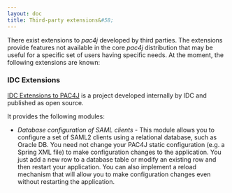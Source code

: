 ```yaml
---
layout: doc
title: Third-party extensions&#58;
---
```


There exist extensions to *pac4j* developed by third parties. The extensions provide features not available in the core *pac4j* distribution that may be useful for a specific set of users having specific needs. At the moment, the following extensions are known:

### IDC Extensions

[IDC Extensions to PAC4J](https://github.com/jkacer/pac4j-extensions) is a project developed internally by IDC and published as open source.

It provides the following modules:
- *Database configuration of SAML clients* - This module allows you to configure a set of SAML2 clients using a relational database, such as Oracle DB. You need not change your PAC4J static configuration (e.g. a Spring XML file) to make configuration changes to the application. You just add a new row to a database table or modify an existing row and then restart your application. You can also implement a reload mechanism that will allow you to make configuration changes even without restarting the application.
